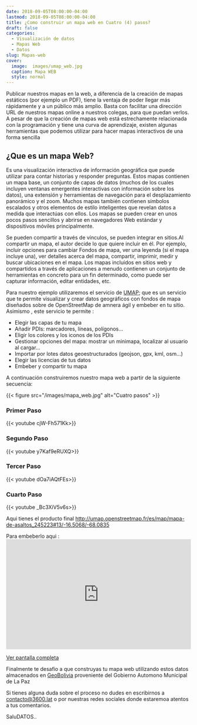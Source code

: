 ```yaml
---
date: 2018-09-05T08:00:00-04:00
lastmod: 2018-09-05T08:00:00-04:00
title: ¿Como construir un mapa web en Cuatro (4) pasos?
draft: false
categories:
  - Visualización de datos
  - Mapas Web
  - Datos
slug: Mapas-web
cover:
  image:  images/umap_web.jpg
  caption: Mapa WEB
  style: normal
---
```



Publicar nuestros mapas en la web, a diferencia de la creación de mapas estáticos (por ejemplo un PDF), tiene la ventaja de poder llegar más rápidamente y a un público más amplio.
Basta con facilitar una dirección URL de nuestros mapas online a nuestros colegas, para que puedan verlos.
A pesar de que la creación de mapas web está estrechamente relacionada con la programación y tiene una curva de aprendizaje, existen algunas herramientas que podemos utilizar para hacer mapas interactivos de una forma sencilla

## ¿Que es un mapa Web?
Es una visualización interactiva de información geográfica que puede utilizar para contar historias y responder preguntas. Estos mapas contienen un mapa base, un conjunto de capas de datos (muchos de los cuales incluyen ventanas emergentes interactivas con información sobre los datos), una extensión y herramientas de navegación para el desplazamiento panorámico y el zoom. Muchos mapas también contienen símbolos escalados y otros elementos de estilo inteligentes que revelan datos a medida que interactúas con ellos. 
Los mapas se pueden crear en unos pocos pasos sencillos y abrirse en navegadores Web estándar y dispositivos móviles principalmente.

Se pueden compartir a través de vínculos, se pueden integrar en sitios.Al compartir un mapa, el autor decide lo que quiere incluir en él.
Por ejemplo, incluir opciones para cambiar Fondos de mapa, ver una leyenda (si el mapa incluye una), ver detalles acerca del mapa, compartir, imprimir, medir y buscar ubicaciones en el mapa.
Los mapas incluidos en sitios web y compartidos a través de aplicaciones a menudo contienen un conjunto de herramientas  en concreto para un fin determinado, como puede ser capturar información, editar entidades, etc.

Para nuestro ejemplo utilizaremos el servicio de [UMAP](https://umap.openstreetmap.fr/es/); que es un servicio que te permite  visualizar y crear datos geográficos con fondos de mapa diseñados sobre de OpenStreetMap de amnera ágil y embeber en tu sitio.
Asimismo , este servicio te permite :
- Elegir las capas de tu mapa
- Añadir PDIs: marcadores, líneas, polígonos...
- Eligir los colores y los iconos de los PDIs
- Gestionar opciones del mapa: mostrar un minimapa, localizar al usuario al cargar...
- Importar por lotes datos geoestructurados (geojson, gpx, kml, osm...)
- Elegir las licencias de tus datos
- Embeber y compartir tu mapa

A continuación construiremos nuestro mapa web a partir de la siguiente secuencia:

{{< figure src="/images/mapa_web.jpg" alt="Cuatro pasos" >}}

### Primer Paso
{{< youtube cjW-Fh571Kk>}}
### Segundo Paso
{{< youtube y7Kaf9eRUXQ>}}
### Tercer Paso
{{< youtube dOa7iAQtFEs>}}
### Cuarto Paso
{{< youtube _Bc3XiV5v6s>}}

Aqui tienes el producto final http://umap.openstreetmap.fr/es/map/mapa-de-asaltos_245223#13/-16.5068/-68.0835

Para embeberlo aqui : <iframe width="100%" height="300px" frameBorder="0" src="http://umap.openstreetmap.fr/es/map/mapa-de-asaltos_245223?scaleControl=false&miniMap=false&scrollWheelZoom=false&zoomControl=true&allowEdit=false&moreControl=true&searchControl=null&tilelayersControl=null&embedControl=null&datalayersControl=true&onLoadPanel=undefined&captionBar=false"></iframe><p><a href="http://umap.openstreetmap.fr/es/map/mapa-de-asaltos_245223">Ver pantalla completa</a></p>

Finalmente te desafio a que construyas tu mapa web utilizando estos datos almacenados en [GeoBolivia](http://geo.gob.bo/download/?w=GobMunicipal&l=Museoswgs84) proveniente del Gobierno Automono Municipal de La Paz

Si tienes alguna duda sobre el proceso no dudes en escribirnos a contacto@3600.lat o por nuestras redes sociales donde estaremoa atentos a tus comentarios.

SaluDATOS..


